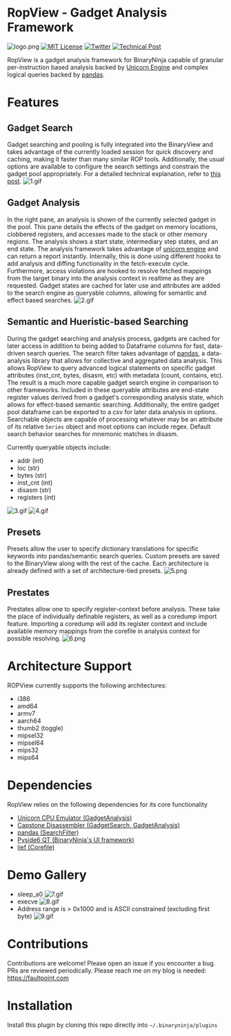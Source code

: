 # RopView - Gadget Analysis Framework
![logo.png](images/logo.png)
[![MIT License](https://img.shields.io/badge/license-MIT-blue.svg?style=flat)](http://choosealicense.com/licenses/mit/)  [![Twitter](https://img.shields.io/twitter/follow/elbee_ez)](https://x.com/elbee_ez) [![Technical Post](https://img.shields.io/badge/Blog%20post-details-blue)](https://faultpoint.com/post/2024-06-02-binja-plugin-ropview/)

RopView is a gadget analysis framework for BinaryNinja capable of granular per-instruction based analysis backed by [Unicorn Engine](https://www.unicorn-engine.org/) and complex logical queries backed by [pandas](https://pandas.pydata.org/).

# Features
## Gadget Search
Gadget searching and pooling is fully integrated into the BinaryView and takes advantage of the currently loaded session for quick discovery and caching, making it faster than many similar ROP tools. Additionally, the usual options are available to configure the search settings and constrain the gadget pool appropriately. For a detailed technical explanation, refer to [this post](https://faultpoint.com/post/2024-06-02-binja-plugin-ropview/).
![1.gif](images/1.gif)

## Gadget Analysis
In the right pane, an analysis is shown of the currently selected gadget in the pool. This pane details the effects of the gadget on memory locations, clobbered registers, and accesses made to the stack or other memory regions. The analysis shows a start state, intermediary step states, and an end state. The analysis framework takes advantage of [unicorn engine](https://www.unicorn-engine.org/) and can return a report instantly. Internally, this is done using different hooks to add analysis and diffing functionality in the fetch-execute cycle. Furthermore, access violations are hooked to resolve fetched mappings from the target binary into the analysis context in realtime as they are requested. Gadget states are cached for later use and attributes are added to the search engine as queryable columns, allowing for semantic and effect based searches.
![2.gif](images/2.gif)

## Semantic and Hueristic-based Searching
During the gadget searching and analysis process, gadgets are cached for later access in addition to being added to Dataframe columns for fast, data-driven search queries. The search filter takes advantage of [pandas](https://pandas.pydata.org/), a data-analysis library that allows for collective and aggregated data analysis. This allows RopView to query advanced logical statements on specific gadget attributes (inst_cnt, bytes, disasm, etc) with metadata (count, contains, etc). The result is a much more capable gadget search engine in comparison to other frameworks. Included in these queryable attributes are end-state register values derived from a gadget's corresponding analysis state, which allows for effect-based semantic searching. Additionally, the entire gadget pool dataframe can be exported to a csv for later data analysis in options. Searchable objects are capable of processing whatever may be an attribute of its relative `Series` object and most options can include regex. Default search behavior searches for mnemonic matches in disasm.

Currently queryable objects include:
- addr (int)
- loc (str)
- bytes (str)
- inst_cnt (int)
- disasm (str)
- registers (int)

![3.gif](images/3.gif)
![4.gif](images/4.gif)

## Presets
Presets allow the user to specify dictionary translations for specific keywords into pandas/semantic search queries. Custom presets are saved to the BinaryView along with the rest of the cache. Each architecture is already defined with a set of architecture-tied presets.
![5.png](images/5.png)

## Prestates
Prestates allow one to specify register-context before analysis. These take the place of individually definable registers, as well as a coredump import feature. Importing a coredump will add its register context and include available memory mappings from the corefile in analysis context for possible resolving.
![6.png](images/6.png)

# Architecture Support
ROPView currently supports the following architectures:
- i386
- amd64
- armv7
- aarch64
- thumb2 (toggle)
- mipsel32
- mipsel64
- mips32
- mips64

# Dependencies
RopView relies on the following dependencies for its core functionality
- [Unicorn CPU Emulator (GadgetAnalysis)](https://www.unicorn-engine.org/)
- [Capstone Disassembler (GadgetSearch, GadgetAnalysis)](http://www.capstone-engine.org/)
- [pandas (SearchFilter)](https://pandas.pydata.org/)
- [Pyside6 QT (BinaryNinja's UI framework)](https://www.qt.io/qt-for-python)
- [lief (Corefile)](https://lief.re/)

# Demo Gallery

- sleep_a0
![7.gif](images/7.gif)
- execve
![8.gif](images/8.gif)
- Address range is > 0x1000 and is ASCII constrained (excluding first byte)
![9.gif](images/9.gif)

# Contributions
Contributions are welcome! Please open an issue if you encounter a bug. PRs are reviewed periodically. Please reach me on my blog is needed: https://faultpoint.com

# Installation
Install this plugin by cloning this repo directly into `~/.binaryninja/plugins`
